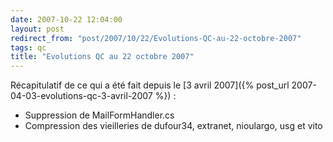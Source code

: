 ```yaml
---
date: 2007-10-22 12:04:00
layout: post
redirect_from: "post/2007/10/22/Evolutions-QC-au-22-octobre-2007"
tags: qc
title: "Evolutions QC au 22 octobre 2007"
---
```


Récapitulatif de ce qui a été fait depuis le [3 avril
2007]({% post_url 2007-04-03-evolutions-qc-3-avril-2007 %}) :

* Suppression de MailFormHandler.cs
* Compression des vieilleries de dufour34, extranet, nioulargo, usg et
vito
